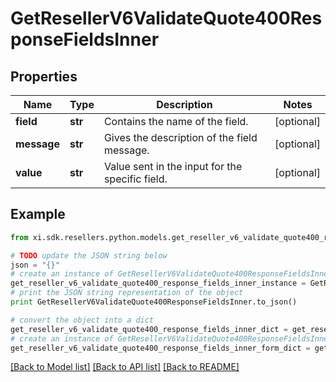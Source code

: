 # GetResellerV6ValidateQuote400ResponseFieldsInner


## Properties

Name | Type | Description | Notes
------------ | ------------- | ------------- | -------------
**field** | **str** | Contains the name of the field. | [optional] 
**message** | **str** | Gives the description of the field message. | [optional] 
**value** | **str** | Value sent in the input for the specific field. | [optional] 

## Example

```python
from xi.sdk.resellers.python.models.get_reseller_v6_validate_quote400_response_fields_inner import GetResellerV6ValidateQuote400ResponseFieldsInner

# TODO update the JSON string below
json = "{}"
# create an instance of GetResellerV6ValidateQuote400ResponseFieldsInner from a JSON string
get_reseller_v6_validate_quote400_response_fields_inner_instance = GetResellerV6ValidateQuote400ResponseFieldsInner.from_json(json)
# print the JSON string representation of the object
print GetResellerV6ValidateQuote400ResponseFieldsInner.to_json()

# convert the object into a dict
get_reseller_v6_validate_quote400_response_fields_inner_dict = get_reseller_v6_validate_quote400_response_fields_inner_instance.to_dict()
# create an instance of GetResellerV6ValidateQuote400ResponseFieldsInner from a dict
get_reseller_v6_validate_quote400_response_fields_inner_form_dict = get_reseller_v6_validate_quote400_response_fields_inner.from_dict(get_reseller_v6_validate_quote400_response_fields_inner_dict)
```
[[Back to Model list]](../README.md#documentation-for-models) [[Back to API list]](../README.md#documentation-for-api-endpoints) [[Back to README]](../README.md)


